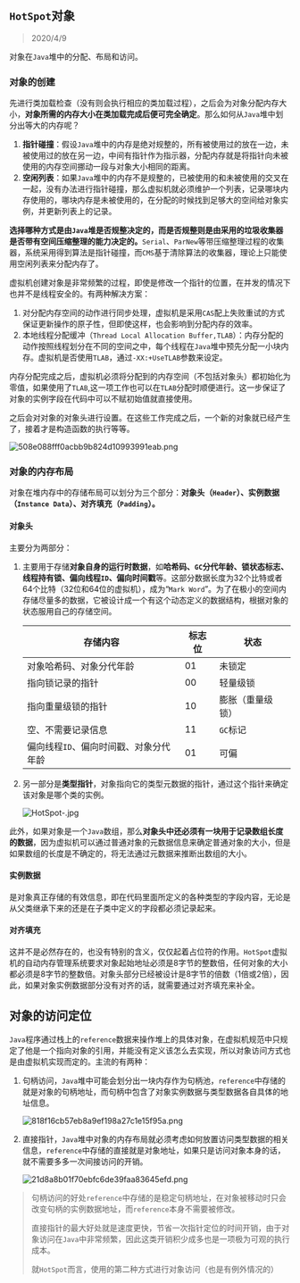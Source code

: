 ## `HotSpot`对象

> 2020/4/9

对象在`Java`堆中的分配、布局和访问。

### 对象的创建

先进行类加载检查（没有则会执行相应的类加载过程），之后会为对象分配内存大小，**对象所需的内存大小在类加载完成后便可完全确定**。那么如何从`Java`堆中划分出等大的内存呢？

1. **指针碰撞**：假设`Java`堆中的内存是绝对规整的，所有被使用过的放在一边，未被使用过的放在另一边，中间有指针作为指示器，分配内存就是将指针向未被使用的内存空间挪动一段与对象大小相同的距离。
2. **空闲列表**：如果`Java`堆中的内存不是规整的，已被使用的和未被使用的交叉在一起，没有办法进行指针碰撞，那么虚拟机就必须维护一个列表，记录哪块内存使用的，哪块内存是未被使用的，在分配的时候找到足够大的空间给对象实例，并更新列表上的记录。

**选择哪种方式是由`Java`堆是否规整决定的，而是否规整则是由采用的垃圾收集器是否带有空间压缩整理的能力决定的。**`Serial`、`ParNew`等带压缩整理过程的收集器，系统采用得到算法是指针碰撞，而`CMS`基于清除算法的收集器，理论上只能使用空闲列表来分配内存了。

虚拟机创建对象是非常频繁的过程，即使是修改一个指针的位置，在并发的情况下也并不是线程安全的。有两种解决方案：

1. 对分配内存空间的动作进行同步处理，虚拟机是采用`CAS`配上失败重试的方式保证更新操作的原子性，但即使这样，也会影响到分配内存的效率。
2. 本地线程分配缓冲（`Thread Local Allocation Buffer,TLAB`）：内存分配的动作按照线程划分在不同的空间之中，每个线程在`Java`堆中预先分配一小块内存。虚拟机是否使用`TLAB`，通过`-XX:+UseTLAB`参数来设定。

内存分配完成之后，虚拟机必须将分配到的内存空间（不包括对象头）都初始化为零值，如果使用了`TLAB`,这一项工作也可以在`TLAB`分配时顺便进行。这一步保证了对象的实例字段在代码中可以不赋初始值就直接使用。

之后会对对象的对象头进行设置。在这些工作完成之后，一个新的对象就已经产生了，接着才是构造函数的执行等等。

![508e088fff0acbb9b824d10993991eab.png](http://www.qxnekoo.cn:8888/images/2020/04/08/508e088fff0acbb9b824d10993991eab.png)

### 对象的内存布局

对象在堆内存中的存储布局可以划分为三个部分：**对象头（`Header`）、实例数据（`Instance Data`）、对齐填充（`Padding`）。**

#### 对象头

主要分为两部分：

1. 主要用于存储**对象自身的运行时数据**，如**哈希码、`GC`分代年龄、锁状态标志、线程持有锁、偏向线程`ID`、偏向时间戳**等。这部分数据长度为32个比特或者64个比特（32位和64位的虚拟机），成为“`Mark Word`”。为了在极小的空间内存储尽量多的数据，它被设计成一个有这个动态定义的数据结构，根据对象的状态服用自己的存储空间。

   

   | 存储内容                               | 标志位 | 状态             |
   | -------------------------------------- | ------ | ---------------- |
   | 对象哈希码、对象分代年龄               | 01     | 未锁定           |
   | 指向锁记录的指针                       | 00     | 轻量级锁         |
   | 指向重量级锁的指针                     | 10     | 膨胀（重量级锁） |
   | 空、不需要记录信息                     | 11     | `GC`标记         |
   | 偏向线程`ID`、偏向时间戳、对象分代年龄 | 01     | 可偏             |

2. 另一部分是**类型指针**，对象指向它的类型元数据的指针，通过这个指针来确定该对象是哪个类的实例。

   ![HotSpot-.jpg](http://www.qxnekoo.cn:8888/images/2020/04/25/HotSpot-.jpg)

此外，如果对象是一个`Java`数组，那么**对象头中还必须有一块用于记录数组长度的数据**，因为虚拟机可以通过普通对象的元数据信息来确定普通对象的大小，但是如果数组的长度是不确定的，将无法通过元数据来推断出数组的大小。

#### 实例数据

是对象真正存储的有效信息，即在代码里面所定义的各种类型的字段内容，无论是从父类继承下来的还是在子类中定义的字段都必须记录起来。

#### 对齐填充

这并不是必然存在的，也没有特别的含义，仅仅起着占位符的作用。`HotSpot`虚拟机的自动内存管理系统要求对象起始地址必须是8字节的整数倍，任何对象的大小都必须是8字节的整数倍。对象头部分已经被设计是8字节的倍数（1倍或2倍），因此，如果对象实例数据部分没有对齐的话，就需要通过对齐填充来补全。

## 对象的访问定位

`Java`程序通过栈上的`reference`数据来操作堆上的具体对象，在虚拟机规范中只规定了他是一个指向对象的引用，并能没有定义该怎么去实现，所以对象访问方式也是由虚拟机实现而定的。主流的有两种：

1. 句柄访问，`Java`堆中可能会划分出一块内存作为句柄池，`reference`中存储的就是对象的句柄地址，而句柄中包含了对象实例数据与类型数据各自具体的地址信息。

   ![818f16cb57eb8a9ef198a27c1e15f95a.png](http://www.qxnekoo.cn:8888/images/2020/03/12/818f16cb57eb8a9ef198a27c1e15f95a.png)

2. 直接指针，`Java`堆中对象的内存布局就必须考虑如何放置访问类型数据的相关信息，`reference`中存储的直接就是对象地址，如果只是访问对象本身的话，就不需要多多一次间接访问的开销。

   ![21d8a8b01f70ebfc6de39faa83645efd.png](http://www.qxnekoo.cn:8888/images/2020/03/12/21d8a8b01f70ebfc6de39faa83645efd.png)

> 句柄访问的好处`reference`中存储的是稳定句柄地址，在对象被移动时只会改变句柄的实例数据地址，而`reference`本身不需要被修改。
>
> 直接指针的最大好处就是速度更快，节省一次指针定位的时间开销，由于对象访问在`Java`中非常频繁，因此这类开销积少成多也是一项极为可观的执行成本。
>
> 就`HotSpot`而言，使用的第二种方式进行对象访问（也是有例外情况的）

